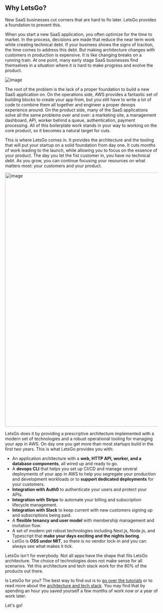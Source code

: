 ## Why LetsGo?

New SaaS businesses cut corners that are hard to fix later. LetsGo provides a foundation to prevent this.

When you start a new SaaS application, you often optimize for the time to market. In the process, decisions are made that reduce the near term work while creating technical debt. If your business shows the signs of traction, the time comes to address this debt. But making architecture changes with customers in production is expensive. It is like changing breaks on a running train. At one point, many early stage SaaS businesses find themselves in a situation where it is hard to make progress and evolve the product.

![image](https://github.com/tjanczuk/letsgo/assets/822369/86a44b85-00da-49a7-b91f-7bc71d4406b1)

The root of the problem is the lack of a proper foundation to build a new SaaS application on. On the operations side, AWS provides a fantastic set of building blocks to create your app from, but you still have to write a lot of code to combine them all together and engineer a proper devops experience around. On the product side, many of the SaaS applications solve all the same problems over and over: a marketing site, a management dashboard, API, worker behind a queue, authentication, payment processing. All of this boilerplate work stands in your way to working on the core product, so it becomes a natural target for cuts.

This is where LetsGo comes in. It provides the architecture and the tooling that will put your startup on a solid foundation from day one. It cuts months of work leading to the launch, while allowing you to focus on the essence of your product. The day you let the fist customer in, you have no technical debt. As you grow, you can continue focusing your resources on what matters most: your customers and your product.

<img width="837" alt="image" src="https://github.com/tjanczuk/letsgo/assets/822369/f7fe2317-d7de-4698-b093-416a52a1a145">

LetsGo does it by providing a prescriptive architecture implemented with a modern set of technologies and a robust operational tooling for managing your app in AWS. On day one you get more than most startups build in the first two years. This is what LetsGo provides you with:

- An application architecture with a **web, HTTP API, worker, and a database components**, all wired up and ready to go.
- A **devops CLI** that helps you set up CI/CD and manage several deployments of your app in AWS to help you segregate your production and development workloads or to **support dedicated deployments** for your customers.
- **Integration with Auth0** to authenticate your users and protect your APIs.
- **Integration with Stripe** to automate your billing and subscription lifecycle management.
- **Integration with Slack** to keep current with new customers signing up and subscriptions being paid.
- A **flexible tenancy and user model** with membership management and invitation flow.
- A set of modern yet robust technologies including Next.js, Node.js, and Typescript that **make your days exciting and the nights boring**.
- LetGo is **OSS under MIT**, so there is no vendor lock-in and you can always see what makes it tick.

LetsGo isn't for everybody. Not all apps have the shape that fits LetsGo architecture. The choice of technologies does not make sense for all scenarios. Yet this architecture and tech stack work for the 80% of the products out there.

Is LetsGo for you? The best way to find out is to [go over the tutorials](./tutorials.md) or to read more about the [architecture and tech stack](./backgound/architecture-and-technology-choices.md). You may find that by spending an hour you saved yourself a few months of work now or a year of work later.

Let's go!
